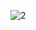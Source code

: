![2](https://user-images.githubusercontent.com/114322129/209754228-ea8b5b9b-1602-4ce6-b6e1-5ebc4b21f989.png)
